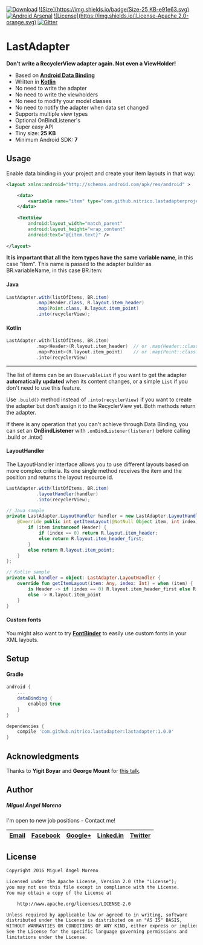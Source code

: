 [![Download](https://api.bintray.com/packages/moreno/maven/lastadapter/images/download.svg)](https://bintray.com/moreno/maven/lastadapter/_latestVersion)
[![Size](https://img.shields.io/badge/Size-25 KB-e91e63.svg)](http://www.methodscount.com/?lib=com.github.nitrico.lastadapter%3Alastadapter%3A%2B)
[![Android Arsenal](https://img.shields.io/badge/Android%20Arsenal-LastAdapter-brightgreen.svg?style=flat)](http://android-arsenal.com/details/1/3810)
[![License](https://img.shields.io/:License-Apache 2.0-orange.svg)](http://www.apache.org/licenses/LICENSE-2.0.html)
[![Gitter](https://badges.gitter.im/nitrico/LastAdapter.svg)](https://gitter.im/nitrico/LastAdapter?utm_source=badge&utm_medium=badge&utm_campaign=pr-badge)

# LastAdapter

**Don't write a RecyclerView adapter again. Not even a ViewHolder!**

* Based on [**Android Data Binding**](https://developer.android.com/topic/libraries/data-binding/index.html)
* Written in [**Kotlin**](http://kotlinlang.org)
* No need to write the adapter
* No need to write the viewholders
* No need to modify your model classes
* No need to notify the adapter when data set changed
* Supports multiple view types
* Optional OnBindListener's
* Super easy API
* Tiny size: **25 KB**
* Minimum Android SDK: **7**

## Usage

Enable data binding in your project and create your item layouts in that way:

```xml
<layout xmlns:android="http://schemas.android.com/apk/res/android" >

    <data>
        <variable name="item" type="com.github.nitrico.lastadapterproject.item.Header" />
    </data>
    
    <TextView
        android:layout_width="match_parent"
        android:layout_height="wrap_content"
        android:text="@{item.text}" />
        
</layout>
```

**It is important that all the item types have the same variable name**, in this case "item". 
This name is passed to the adapter builder as BR.variableName, in this case BR.item:

#### Java

```java
LastAdapter.with(listOfItems, BR.item)
           .map(Header.class, R.layout.item_header)
           .map(Point.class, R.layout.item_point)
           .into(recyclerView);
```

#### Kotlin

```kotlin
LastAdapter.with(listOfItems, BR.item)
           .map<Header>(R.layout.item_header)  // or .map(Header::class.java, R.layout.item_header)
           .map<Point>(R.layout.item_point)    // or .map(Point::class.java, R.layout.item_point)
           .into(recyclerView)
```
---

The list of items can be an `ObservableList` if you want to get the adapter **automatically updated** when its content changes, or a simple `List` if you don't need to use this feature.

Use `.build()` method instead of `.into(recyclerView)` if you want to create the adapter but don't assign it to the RecyclerView yet. Both methods return the adapter.

If there is any operation that you can't achieve through Data Binding, you can set an **OnBindListener** with `.onBindListener(listener)` before calling .build or .into()

#### LayoutHandler

The LayoutHandler interface allows you to use different layouts based on more complex criteria. Its one single method receives the item and the position and returns the layout resource id.

```java
LastAdapter.with(listOfItems, BR.item)
           .layoutHandler(handler)
           .into(recyclerView);
```
```java
// Java sample
private LastAdapter.LayoutHandler handler = new LastAdapter.LayoutHandler() {
    @Override public int getItemLayout(@NotNull Object item, int index) {
        if (item instanceof Header) {
            if (index == 0) return R.layout.item_header;
            else return R.layout.item_header_first;
        }
        else return R.layout.item_point;
    }
};
```
```kotlin
// Kotlin sample
private val handler = object: LastAdapter.LayoutHandler {
    override fun getItemLayout(item: Any, index: Int) = when (item) {
        is Header -> if (index == 0) R.layout.item_header_first else R.layout.item_header
        else -> R.layout.item_point
    }
}
```

#### Custom fonts

You might also want to try [**FontBinder**](https://github.com/nitrico/FontBinder) to easily use custom fonts in your XML layouts.

## Setup

#### Gradle

```gradle
android {
    ...
    dataBinding { 
        enabled true 
    }
}

dependencies {
    compile 'com.github.nitrico.lastadapter:lastadapter:1.0.0'
}
```

## Acknowledgments

Thanks to **Yigit Boyar** and **George Mount** for [this talk](https://realm.io/news/data-binding-android-boyar-mount/).

## Author

##### Miguel Ángel Moreno

I'm open to new job positions - Contact me!

|[Email](mailto:nitrico@gmail.com)|[Facebook](https://www.facebook.com/miguelangelmoreno)|[Google+](https://plus.google.com/+Miguel%C3%81ngelMorenoS)|[Linked.in](https://www.linkedin.com/in/morenomiguelangel)|[Twitter](https://twitter.com/nitrico/)
|---|---|---|---|---|

## License

```txt
Copyright 2016 Miguel Ángel Moreno

Licensed under the Apache License, Version 2.0 (the "License");
you may not use this file except in compliance with the License.
You may obtain a copy of the License at

    http://www.apache.org/licenses/LICENSE-2.0

Unless required by applicable law or agreed to in writing, software
distributed under the License is distributed on an "AS IS" BASIS,
WITHOUT WARRANTIES OR CONDITIONS OF ANY KIND, either express or implied.
See the License for the specific language governing permissions and
limitations under the License.
```
